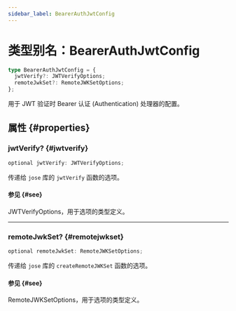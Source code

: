 ```yaml
---
sidebar_label: BearerAuthJwtConfig
---
```


# 类型别名：BearerAuthJwtConfig

```ts
type BearerAuthJwtConfig = {
  jwtVerify?: JWTVerifyOptions;
  remoteJwkSet?: RemoteJWKSetOptions;
};
```

用于 JWT 验证时 Bearer 认证 (Authentication) 处理器的配置。

## 属性 {#properties}

### jwtVerify? {#jwtverify}

```ts
optional jwtVerify: JWTVerifyOptions;
```

传递给 `jose` 库的 `jwtVerify` 函数的选项。

#### 参见 {#see}

JWTVerifyOptions，用于选项的类型定义。

***

### remoteJwkSet? {#remotejwkset}

```ts
optional remoteJwkSet: RemoteJWKSetOptions;
```

传递给 `jose` 库的 `createRemoteJWKSet` 函数的选项。

#### 参见 {#see}

RemoteJWKSetOptions，用于选项的类型定义。
